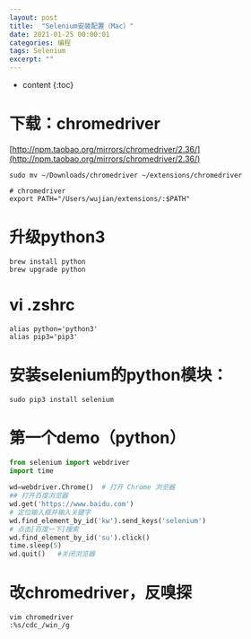 ```yaml
---
layout: post
title:  "Selenium安装配置（Mac）"
date: 2021-01-25 00:00:01
categories: 编程
tags: Selenium
excerpt: ""
---
```


* content
{:toc}



# 下载：chromedriver
[http://npm.taobao.org/mirrors/chromedriver/2.36/](http://npm.taobao.org/mirrors/chromedriver/2.36/)

```
sudo mv ~/Downloads/chromedriver ~/extensions/chromedriver
```

```
# chromedriver
export PATH="/Users/wujian/extensions/:$PATH"
```



# 升级python3
```
brew install python
brew upgrade python
```


# vi .zshrc
```
alias python='python3'
alias pip3='pip3'
```


# 安装selenium的python模块：
```
sudo pip3 install selenium
```


# 第一个demo（python）
```python
from selenium import webdriver
import time
 
wd=webdriver.Chrome()  # 打开 Chrome 浏览器
## 打开百度浏览器
wd.get('https://www.baidu.com')
# 定位输入框并输入关键字
wd.find_element_by_id('kw').send_keys('selenium')
# 点击[百度一下]搜索
wd.find_element_by_id('su').click()
time.sleep(5)
wd.quit()   #关闭浏览器
```



# 改chromedriver，反嗅探
```
vim chromedriver
:%s/cdc_/win_/g
```
















